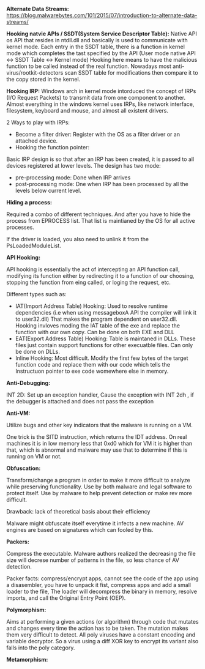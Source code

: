 **Alternate Data Streams:** https://blog.malwarebytes.com/101/2015/07/introduction-to-alternate-data-streams/

**Hooking natvie APIs / SSDT(System Service Descriptor Table):** Native API os API that resides in ntdll.dll and basically is used to communicate with kernel mode. Each entry in the SSDT table, there is a function in kernel mode which completes the tast specified by the API  (User mode native API <-> SSDT Table <-> Kernel mode)
Hooking here means to have the malicious function to be called instead of the real function. Nowadays most anti-virus/rootkit-detectors scan SSDT table for modifications then compare it to the copy stored in the kernel.

**Hooking IRP:** Windows arch in kernel mode intorduced the concept of IRPs (I/O Request Packets) to transmit data from one component to another. Almost everything in the windows kernel uses IRPs, like network interface, filesystem, keyboard and mouse, and almost all existent drivers.

2 Ways to play with IRPs:
 - Become a filter driver: Register with the OS as a filter driver or an attached device.
 - Hooking the function pointer: 

Basic IRP design is so that after an IRP has been created, it is passed to all devices registered at lower levels. 
The design has two mode: 
  - pre-processing mode: Done when IRP arrives 
  - post-processing mode: Dne when IRP has been processed by all the levels below current level. 

**Hiding a process:** 

Required a combo of different techniques. And after you have to hide the process from EPROCESS list. That list is maintianed by the OS for all active processes.

If the driver is loaded, you also need to unlink it from the PsLoadedModuleList. 

**API Hooking:**

API hooking is essentially the act of intercepting an API function call, modifying its function either by redirecting it to a function of our choosing, stopping the function from eing called, or loging the request, etc.

Different types such as: 

 - IAT(Import Address Table) Hooking: Used to resolve runtime dependencies (i.e when using messageboxA API the compiler will link it to user32.dll) That makes the program dependent on user32.dll. Hooking invloves moding the IAT table of the exe and replace the function with our own copy. Can be done on both EXE and DLL
 - EAT(Export Address Table) Hooking: Table is maintaned in DLLs. These files just contain support functions for other execuatble files. Can only be done on DLLs.
 - Inline Hooking: Most difficult. Modify the first few bytes of the target function code and replace them with our code which tells the Instructuon pointer to exe code womewhere else in memory.

**Anti-Debugging:** 

INT 2D: Set up an exception handler, Cause the exception with INT 2dh , if the debugger is attached and does not pass the exception

**Anti-VM:** 

Utilize bugs and other key indicators that the malware is running on a VM.

One trick is the SITD instruction, which returns the IDT address. On real machines it is in low memory less that 0xd0 which for VM it is higher than that, which is abnormal and malware may use that to determine if this is running on VM or not.

**Obfuscation:**

Transform/change a program in order to make it more difficult to analyze while preserving functionality. Use by both malware and legal software to protect itself.
Use by malware to help prevent detection or make rev more difficult.

Drawback: lack of theoretical basis about their efficiency 

Malware might obfuscate itself everytime it infects a new machine. AV engines are based on signatures which can fooled by this.

**Packers:** 

Compress the executable. Malware authors realized the decreasing the file size will decrese number of patterns in the file, so less chance of AV detection. 

Packer facts:  compress/encrypt apps, cannot see the code of the app using a disasembler, you have to unpack it fist, compress apps and add a small loader to the file, The loader will decompress the binary in memory, resolve imports, and call the Original Entry Point (OEP).

**Polymorphism:**

Aims at performing a given actions (or algorithm) through code that mutates and changes every time the action has to be taken. The mutation makes them very difficult to detect. All poly viruses have a constant encoding and variable decryptor. So a virus using a diff XOR key to encrypt its variant also falls into the poly category. 

**Metamorphism:** 
















